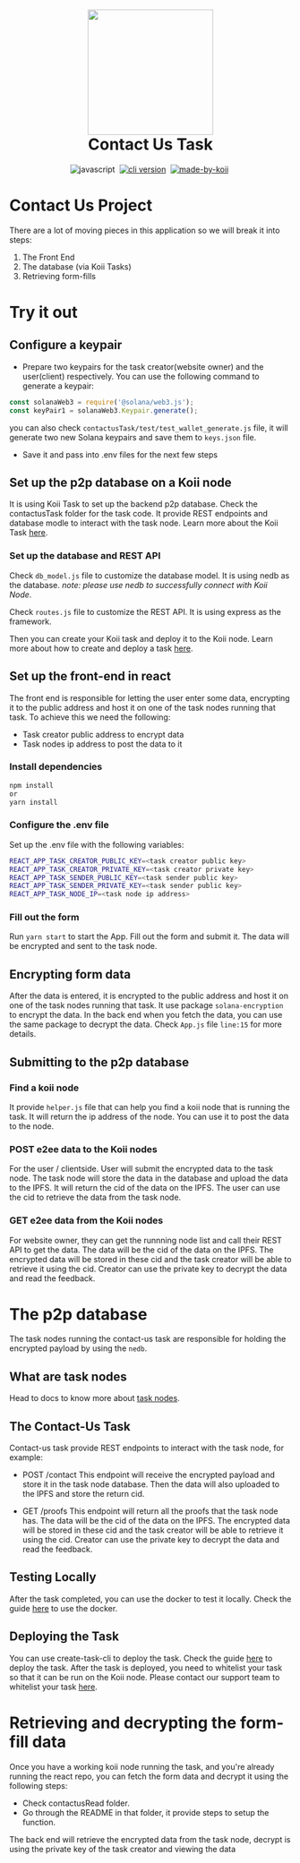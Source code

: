 <h1 align="center">
  <img src="https://raw.githubusercontent.com/koii-network/koii.X/main/.github/images/koii_logo.svg" width="224px"/><br/>
  Contact Us Task
</h1>
<p align="center">
  <img src="https://img.shields.io/badge/JavaScript-007ACC?style=flat&logo=javascript&logoColor=white" alt="javascript" />&nbsp;
   <a href="https://discord.gg/koii" target="_blank"><img src="https://img.shields.io/badge/Discord-7289DA?style=flat&logo=discord&logoColor=white" alt="cli version" /></a>&nbsp;
   <a href="http://koii.network/" target="_blank"> <img src="https://img.shields.io/badge/made%20by-koii-blue" alt="made-by-koii" /></a>&nbsp;
</p>

# Contact Us Project

There are a lot of moving pieces in this application so we will break it into steps:
1. The Front End
2. The database (via Koii Tasks)
3. Retrieving form-fills

# Try it out

## Configure a keypair

- Prepare two keypairs for the task creator(website owner) and the user(client) respectively. You can use the following command to generate a keypair:

```javascript
const solanaWeb3 = require('@solana/web3.js');
const keyPair1 = solanaWeb3.Keypair.generate();
```

you can also check `contactusTask/test/test_wallet_generate.js` file, it will generate two new Solana keypairs and save them to `keys.json` file.

- Save it and pass into .env files for the next few steps

## Set up the p2p database on a Koii node

It is using Koii Task to set up the backend p2p database. Check the contactusTask folder for the task code. It provide REST endpoints and database modle to interact with the task node. Learn more about the Koii Task [here](https://docs.koii.network/develop/koii-task-101/what-are-tasks/).

### Set up the database and REST API

Check `db_model.js` file to customize the database model. It is using nedb as the database. *note: please use nedb to successfully connect with Koii Node*. 

Check `routes.js` file to customize the REST API. It is using express as the framework.

Then you can create your Koii task and deploy it to the Koii node. Learn more about how to create and deploy a task [here](https://docs.koii.network/quickstart/command-line-tool/create-task-cli).

## Set up the front-end in react

The front end is responsible for letting the user enter some data, encrypting it to the public address and host it on one of the task nodes running that task. To achieve this we need the following:

- Task creator public address to encrypt data
- Task nodes ip address to post the data to it

### Install dependencies

```bash
npm install
or
yarn install
```

### Configure the .env file

Set up the .env file with the following variables:

```bash
REACT_APP_TASK_CREATOR_PUBLIC_KEY=<task creator public key>
REACT_APP_TASK_CREATOR_PRIVATE_KEY=<task creator private key>
REACT_APP_TASK_SENDER_PUBLIC_KEY=<task sender public key>
REACT_APP_TASK_SENDER_PRIVATE_KEY=<task sender public key>
REACT_APP_TASK_NODE_IP=<task node ip address>
```


### Fill out the form

Run `yarn start` to start the App. Fill out the form and submit it. The data will be encrypted and sent to the task node.

## Encrypting form data

After the data is entered, it is encrypted to the public address and host it on one of the task nodes running that task. It use package `solana-encryption` to encrypt the data. In the back end when you fetch the data, you can use the same package to decrypt the data. Check `App.js` file `line:15` for more details.

## Submitting to the p2p database

### Find a koii node

It provide `helper.js` file that can help you find a koii node that is running the task. It will return the ip address of the node. You can use it to post the data to the node.

### POST e2ee data to the Koii nodes
For the user / clientside. User will submit the encrypted data to the task node. The task node will store the data in the database and upload the data to the IPFS. It will return the cid of the data on the IPFS. The user can use the cid to retrieve the data from the task node.

### GET e2ee data from the Koii nodes
For website owner, they can get the runnning node list and call their REST API to get the data. The data will be the cid of the data on the IPFS. The encrypted data will be stored in these cid and the task creator will be able to retrieve it using the cid. Creator can use the private key to decrypt the data and read the feedback.

# The p2p database
The task nodes running the contact-us task are responsible for holding the encrypted payload by using the `nedb`.

## What are task nodes

Head to docs to know more about [task nodes](https://docs.koii.network/run-a-node/introduction/task-nodes).

## The Contact-Us Task
Contact-us task provide REST endpoints to interact with the task node, for example:

- POST /contact
    This endpoint will receive the encrypted payload and store it in the task node database. Then the data will also uploaded to the IPFS and store the return cid.

- GET /proofs
    This endpoint will return all the proofs that the task node has. The data will be the cid of the data on the IPFS. The encrypted data will be stored in these cid and the task creator will be able to retrieve it using the cid. Creator can use the private key to decrypt the data and read the feedback.

## Testing Locally

After the task completed, you can use the docker to test it locally. Check the guide [here](https://docs.koii.network/develop/write-a-koii-task/task-development-kit-tdk/testing-locally-with-docker/) to use the docker. 

## Deploying the Task

You can use create-task-cli to deploy the task. Check the guide [here](https://docs.koii.network/quickstart/command-line-tool/create-task-cli) to deploy the task. After the task is deployed, you need to whitelist your task so that it can be run on the Koii node. Please contact our support team to whitelist your task [here](https://discord.gg/koii).

# Retrieving and decrypting the form-fill data
Once you have a working koii node running the task, and you're already running the react repo, you can fetch the form data and decrypt it using the following steps:

- Check contactusRead folder.
- Go through the README in that folder, it provide steps to setup the function.

The back end will retrieve the encrypted data from the task node, decrypt is using the private key of the task creator and viewing the data